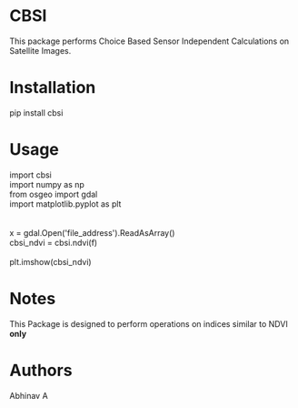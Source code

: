 # CBSI

This package performs Choice Based Sensor Independent Calculations on Satellite Images.

# Installation

pip install cbsi

# Usage

import cbsi <br/>
import numpy as np <br/>
from osgeo import gdal <br/>
import matplotlib.pyplot as plt <br/>
<br/>
<br/>
x = gdal.Open('file_address').ReadAsArray()<br/>
cbsi_ndvi = cbsi.ndvi(f)<br/>
<br/>
plt.imshow(cbsi_ndvi)

# Notes

This Package is designed to perform operations on indices similar to NDVI <b>only</b>

# Authors

Abhinav A
